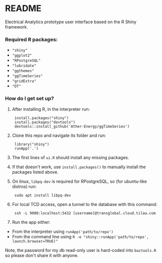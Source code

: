 # README #

Electrical Analytics prototype user interface based on the R Shiny framework.

### Required R packages: ###

* ``"shiny"``
* ``"ggplot2"``
* ``"RPostgreSQL"``
* ``"lubridate"``
* ``"ggthemes"``
* ``"ggTimeSeries"``
* ``"gridExtra"``
* ``"DT"``

### How do I get set up? ###

1. After installing R, in the interpreter run:

        install.packages("shiny")
        install.packages("devtools")
        devtools::install_github('Ather-Energy/ggTimeSeries')

2. Clone this repo and navigate its folder and run:

        library("shiny")
        runApp('.')
    
3. The first lines of ``ui.R`` should install any missing packages.

4. If that doesn't work, use ``install.packages()`` to manually install the packages listed above.

5. On linux, ``libpq-dev`` is required for RPostgreSQL, so (for ubuntu-like distros) run:

        sudo apt install libpq-dev

6. For local TCD access, open a tunnel to the database with this command:

        ssh -L 9000:localhost:5432 [username]@transglobal.cloud.tilaa.com

7. Run the app either:

* From the interpreter using ``runApp('path/to/repo')``
* From the command line using ``R -e "shiny::runApp('path/to/repo', launch.browser=TRUE)"``

Note, the password for my db read-only user is hard-coded into ``baztools.R`` so please don't share it with anyone.